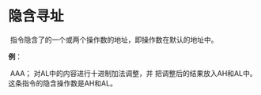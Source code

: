 # 隐含寻址

​	指令隐含了的一个或两个操作数的地址，即操作数在默认的地址中。

**例**： 

​	AAA； 对AL中的内容进行十进制加法调整，并 把调整后的结果放入AH和AL中。这条指令的隐含操作数是AH和AL。 
